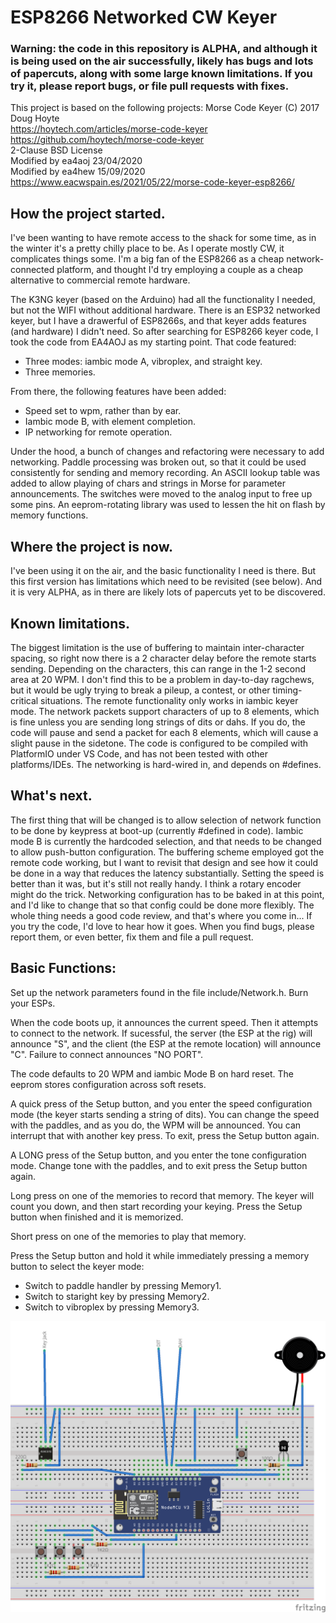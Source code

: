 # ESP8266 Networked CW Keyer

### Warning: the code in this repository is ALPHA, and although it is being used on the air successfully, likely has bugs and lots of papercuts, along with some large known limitations. If you try it, please report bugs, or file pull requests with fixes. 

 This project is based on the following projects:
 Morse Code Keyer (C) 2017 Doug Hoyte  
 https://hoytech.com/articles/morse-code-keyer  
 https://github.com/hoytech/morse-code-keyer  
 2-Clause BSD License  
 Modified by ea4aoj 23/04/2020  
 Modified by ea4hew 15/09/2020  
 https://www.eacwspain.es/2021/05/22/morse-code-keyer-esp8266/

## How the project started.

I've been wanting to have remote access to the shack for some time, as in the winter it's a pretty chilly place to be. As I operate mostly CW, it complicates things some. I'm a big fan of the ESP8266 as a cheap network-connected platform, and thought I'd try employing a couple as a cheap alternative to commercial remote hardware.

The K3NG keyer (based on the Arduino) had all the functionality I needed, but not the WIFI without additional hardware. There is an ESP32 networked keyer, but I have a drawerful of ESP8266s, and that keyer adds features (and hardware) I didn't need. So after searching for ESP8266 keyer code, I took the code from EA4AOJ as my starting point. That code featured:

- Three modes: iambic mode A, vibroplex, and straight key.
- Three memories.

From there, the following features have been added:

- Speed set to wpm, rather than by ear.
- Iambic mode B, with element completion.
- IP networking for remote operation.

Under the hood, a bunch of changes and refactoring were necessary to add networking. Paddle processing was broken out, so that it could be used consistently for sending and memory recording. An ASCII lookup table was added to allow playing of chars and strings in Morse for parameter announcements. The switches were moved to the analog input to free up some pins.
An eeprom-rotating library was used to lessen the hit on flash by memory functions.

## Where the project is now.

I've been using it on the air, and the basic functionality I need is there. But this first version has limitations which need to be revisited (see below). And it is very ALPHA, as in there are likely lots of papercuts yet to be discovered.

## Known limitations.

The biggest limitation is the use of buffering to maintain inter-character spacing, so right now there is a 2 character delay before the remote starts sending. Depending on the characters, this can range in the 1-2 second area at 20 WPM. I don't find this to be a problem in day-to-day ragchews, but it would be ugly trying to break a pileup, a contest, or other timing-critical situations.
The remote functionality only works in iambic keyer mode.
The network packets support characters of up to 8 elements, which is fine unless you are sending long strings of dits or dahs. If you do, the code will pause and send a packet for each 8 elements, which will cause a slight pause in the sidetone.
The code is configured to be compiled with PlatformIO under VS Code, and has not been tested with other platforms/IDEs. The networking is hard-wired in, and depends on #defines.

## What's next.

The first thing that will be changed is to allow selection of network function to be done by keypress at boot-up (currently #defined in code).
Iambic mode B is currently the hardcoded selection, and that needs to be changed to allow push-button configuration.
The buffering scheme employed got the remote code working, but I want to revisit that design and see how it could be done in a way that reduces the latency substantially.
Setting the speed is better than it was, but it's still not really handy. I think a rotary encoder might do the trick.
Networking configuration has to be baked in at this point, and I'd like to change that so that config could be done more flexibly.
The whole thing needs a good code review, and that's where you come in...
If you try the code, I'd love to hear how it goes. When you find bugs, please report them, or even better, fix them and file a pull request. 

## Basic Functions:

Set up the network parameters found in the file include/Network.h.
Burn your ESPs.

When the code boots up, it announces the current speed. Then it attempts to connect to the
network. If sucessful, the server (the ESP at the rig) will announce "S", and the client (the ESP at the remote location) will announce "C". Failure to connect announces "NO PORT".

The code defaults to 20 WPM and iambic Mode B on hard reset. The eeprom stores configuration across soft resets.

A quick press of the Setup button, and you enter the speed configuration mode (the keyer starts sending a string of dits). You can change the speed with the paddles, and as you do, the WPM will be announced. You can interrupt that with another key press. To exit, press the Setup button again.

A LONG press of the Setup button, and you enter the tone configuration mode. Change tone with the paddles, and to exit press the Setup button again.

Long press on one of the memories to record that memory. The keyer will count you down, and then start recording your keying. Press the Setup button when finished and it is memorized.

Short press on one of the memories to play that memory.

Press the Setup button and hold it while immediately pressing a memory button to select the keyer mode:

- Switch to paddle handler by pressing Memory1.  
- Switch to staright key by pressing Memory2.  
- Switch to vibroplex by pressing Memory3.  

![breadboard image](keyer_bb.png)
